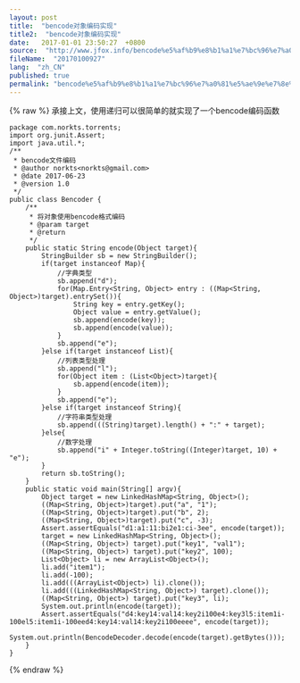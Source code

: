 ```yaml
---
layout: post
title:  "bencode对象编码实现"
title2:  "bencode对象编码实现"
date:   2017-01-01 23:50:27  +0800
source:  "http://www.jfox.info/bencode%e5%af%b9%e8%b1%a1%e7%bc%96%e7%a0%81%e5%ae%9e%e7%8e%b0.html"
fileName:  "20170100927"
lang:  "zh_CN"
published: true
permalink: "bencode%e5%af%b9%e8%b1%a1%e7%bc%96%e7%a0%81%e5%ae%9e%e7%8e%b0.html"
---
```

{% raw %}
承接上文，使用递归可以很简单的就实现了一个bencode编码函数 

    package com.norkts.torrents;
    import org.junit.Assert;
    import java.util.*;
    /**
     * bencode文件编码
     * @author norkts<norkts@gmail.com>
     * @date 2017-06-23
     * @version 1.0
     */
    public class Bencoder {
        /**
         * 将对象使用bencode格式编码
         * @param target
         * @return
         */
        public static String encode(Object target){
            StringBuilder sb = new StringBuilder();
            if(target instanceof Map){
                //字典类型
                sb.append("d");
                for(Map.Entry<String, Object> entry : ((Map<String, Object>)target).entrySet()){
                    String key = entry.getKey();
                    Object value = entry.getValue();
                    sb.append(encode(key));
                    sb.append(encode(value));
                }
                sb.append("e");
            }else if(target instanceof List){
                //列表类型处理
                sb.append("l");
                for(Object item : (List<Object>)target){
                    sb.append(encode(item));
                }
                sb.append("e");
            }else if(target instanceof String){
                //字符串类型处理
                sb.append(((String)target).length() + ":" + target);
            }else{
                //数字处理
                sb.append("i" + Integer.toString((Integer)target, 10) + "e");
            }
            return sb.toString();
        }
        public static void main(String[] argv){
            Object target = new LinkedHashMap<String, Object>();
            ((Map<String, Object>)target).put("a", "1");
            ((Map<String, Object>)target).put("b", 2);
            ((Map<String, Object>)target).put("c", -3);
            Assert.assertEquals("d1:a1:11:bi2e1:ci-3ee", encode(target));
            target = new LinkedHashMap<String, Object>();
            ((Map<String, Object>) target).put("key1", "val1");
            ((Map<String, Object>) target).put("key2", 100);
            List<Object> li = new ArrayList<Object>();
            li.add("item1");
            li.add(-100);
            li.add(((ArrayList<Object>) li).clone());
            li.add(((LinkedHashMap<String, Object>) target).clone());
            ((Map<String, Object>) target).put("key3", li);
            System.out.println(encode(target));
            Assert.assertEquals("d4:key14:val14:key2i100e4:key3l5:item1i-100el5:item1i-100eed4:key14:val14:key2i100eeee", encode(target));
            System.out.println(BencodeDecoder.decode(encode(target).getBytes()));
        }
    }
{% endraw %}
